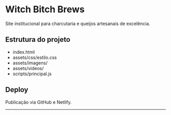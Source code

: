 # Witch Bitch Brews

Site institucional para charcutaria e queijos artesanais de excelência.

## Estrutura do projeto

- index.html
- assets/css/estilo.css
- assets/imagens/
- assets/videos/
- scripts/principal.js

## Deploy

Publicação via GitHub e Netlify.

---


